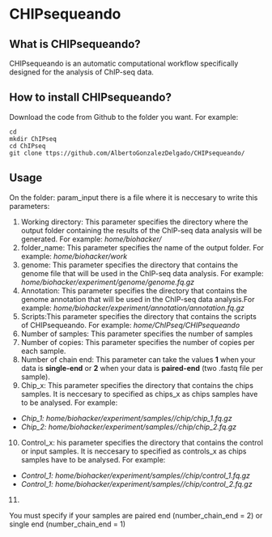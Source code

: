 # CHIPsequeando

## What is CHIPsequeando?
CHIPsequeando is an automatic computational workflow specifically designed for the analysis of ChIP-seq data.

## How to install CHIPsequeando?
Download the code from Github to the folder you want. For example: 

```
cd
mkdir ChIPseq
cd ChIPseq
git clone ttps://github.com/AlbertoGonzalezDelgado/CHIPsequeando/ 
```

## Usage
On the folder: param_input there is a file where it is neccesary to write this parameters:
1. Working directory: This parameter specifies the directory where the output folder containing the results of the ChIP-seq data analysis will be generated. For example: *home/biohacker/* 
2. folder_name: This parameter specifies the name of the output folder. For example: *home/biohacker/work* 
3. genome: This parameter specifies the directory that contains the genome file that will be used in the ChIP-seq data analysis. For example: *home/biohacker/experiment/genome/genome.fq.gz* 
4. Annotation: This parameter specifies the directory that contains the genome annotation that will be used in the ChIP-seq data analysis.For example: *home/biohacker/experiment/annotation/annotation.fq.gz*  
5. Scripts:This parameter specifies the directory that contains the scripts of CHIPsequeando. For example: *home/ChIPseq/CHIPsequeando* 
6. Number of samples: This parameter specifies the number of samples 
7. Number of copies: This parameter specifies the number of copies per each sample.
8. Number of chain end: This parameter can take the values **1** when your data is **single-end** or **2** when your data is **paired-end** (two .fastq file per sample). 
9. Chip_x: This parameter specifies the directory that contains the chips samples. It is neccesary to specified as chips_x as chips samples have to be analysed. For example:
* *Chip_1: home/biohacker/experiment/samples//chip/chip_1.fq.gz* 
* *Chip_2: home/biohacker/experiment/samples//chip/chip_2.fq.gz*
10. Control_x: his parameter specifies the directory that contains the control or input samples. It is neccesary to specified as controls_x as chips samples have to be analysed. For example:
* *Control_1: home/biohacker/experiment/samples//chip/control_1.fq.gz* 
* *Control_1: home/biohacker/experiment/samples//chip/control_2.fq.gz*
11.     
You must specify if your samples are paired end (number_chain_end = 2) or single end (number_chain_end = 1)
